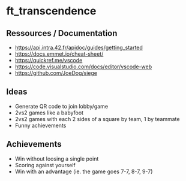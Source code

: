 # ft_transcendence

## Ressources / Documentation
- https://api.intra.42.fr/apidoc/guides/getting_started
- https://docs.emmet.io/cheat-sheet/
- https://quickref.me/vscode
- https://code.visualstudio.com/docs/editor/vscode-web
- https://github.com/JoeDog/siege

## Ideas
- Generate QR code to join lobby/game
- 2vs2 games like a babyfoot
- 2vs2 games with each 2 sides of a square by team, 1 by teammate
- Funny achievements

## Achievements
- Win without loosing a single point
- Scoring against yourself
- Win with an advantage (ie. the game goes 7-7, 8-7, 9-7)
